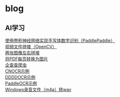 # blog
## AI学习
[使用卷积神经网络实现手写体数字识别（PaddlePaddle）](https://github.com/rayallen28/blog/blob/main/%E4%BD%BF%E7%94%A8%E5%8D%B7%E7%A7%AF%E7%A5%9E%E7%BB%8F%E7%BD%91%E7%BB%9C%E5%AE%9E%E7%8E%B0%E6%89%8B%E5%86%99%E4%BD%93%E6%95%B0%E5%AD%97%E8%AF%86%E5%88%AB.md)
<br>
[视频文件拼接（OpenCV）](https://github.com/rayallen28/blog/blob/main/%E8%A7%86%E9%A2%91%E6%96%87%E4%BB%B6%E6%8B%BC%E6%8E%A5.md)
<br>
[两张图像左右拼接](https://github.com/rayallen28/blog/blob/main/%E4%B8%A4%E5%BC%A0%E5%9B%BE%E5%83%8F%E5%B7%A6%E5%8F%B3%E6%8B%BC%E6%8E%A5.md)
<br>
[将PDF每页转换为图片](https://github.com/rayallen28/blog/blob/main/%E5%B0%86PDF%E6%AF%8F%E9%A1%B5%E8%BD%AC%E6%8D%A2%E4%B8%BA%E5%9B%BE%E7%89%87.md)
<br>
[企查查爬虫](https://github.com/rayallen28/blog/blob/main/%E4%BC%81%E6%9F%A5%E6%9F%A5%E7%88%AC%E8%99%AB.md)
<br>
[CNOCR示例](https://github.com/rayallen28/blog/blob/main/CNOCR%E7%A4%BA%E4%BE%8B.md)
<br>
[DDDDOCR示例](https://github.com/rayallen28/blog/blob/main/DDDDOCR%E7%A4%BA%E4%BE%8B.md)
<br>
[PaddleOCR示例](https://github.com/rayallen28/blog/blob/main/PaddleOCR%E7%A4%BA%E4%BE%8B.md)
<br>
[Windows录音文件（m4a）转wav]()
<br>
